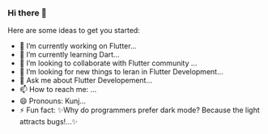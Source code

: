### Hi there 👋


Here are some ideas to get you started:

- 🔭 I’m currently working on Flutter...
- 🌱 I’m currently learning Dart...
- 👯 I’m looking to collaborate with Flutter community ...
- 🤔 I’m looking for new things to leran in Flutter Development...
- 💬 Ask me about Flutter Developement...
- 📫 How to reach me: ...
- 😄 Pronouns: Kunj...
- ⚡ Fun fact:  ✨Why do programmers prefer dark mode?
                Because the light attracts bugs!...✨


